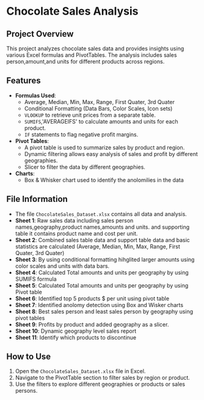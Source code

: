 # Chocolate Sales Analysis
## Project Overview
This project analyzes chocolate sales data and provides insights using various Excel formulas and PivotTables. The analysis includes sales person,amount,and units for different products across regions.

## Features
- **Formulas Used**:
  - Average, Median, Min, Max, Range, First Quater, 3rd Quater
  - Conditional Formatting (Data Bars, Color Scales, Icon sets)
  - `VLOOKUP` to retrieve unit prices from a separate table.
  - `SUMIFS`,'AVERAGEIFS' to calculate amounts and units for each product.
  - `IF` statements to flag negative profit margins.
- **Pivot Tables**:
  - A pivot table is used to summarize sales by product and region.
  - Dynamic filtering allows easy analysis of sales and profit by different geographies.
  - Slicer to filter the data by different geographies.
- **Charts**:
   - Box & Whisker chart used to identify the anolomilies in the data
 
## File Information
- The file `ChocolateSales_Dataset.xlsx` contains all data and analysis.
- **Sheet 1**: Raw sales data including sales person names,geography,product names,amounts and units. and supporting table it contains product name and cost per unit.
- **Sheet 2**: Combined sales table data and support table data and basic statistics are calculated (Average, Median, Min, Max, Range, First Quater, 3rd Quater)
- **Sheet 3**: By using conditional formatting hihglited larger amounts using color scales and units with data bars.
- **Sheet 4**: Calculated Total amounts and units per geography by using SUMIFS formula
- **Sheet 5**: Calculated Total amounts and units per geography by using Pivot table
- **Sheet 6**: Identified top 5 products $ per unit using pivot table
- **Sheet 7**: Identified anolomy detection using Box and Wisker charts
- **Sheet 8**: Best sales person and least sales person by geography using pivot tables
- **Sheet 9**: Profits by product and added geography as a slicer.
- **Sheet 10**: Dynamic geography level sales report
- **Sheet 11**: Identify which products to discontinue

## How to Use
1. Open the `ChocolateSales_Dataset.xlsx` file in Excel.
2. Navigate to the PivotTable section to filter sales by region or product.
3. Use the filters to explore different geographies or products or sales persons.

